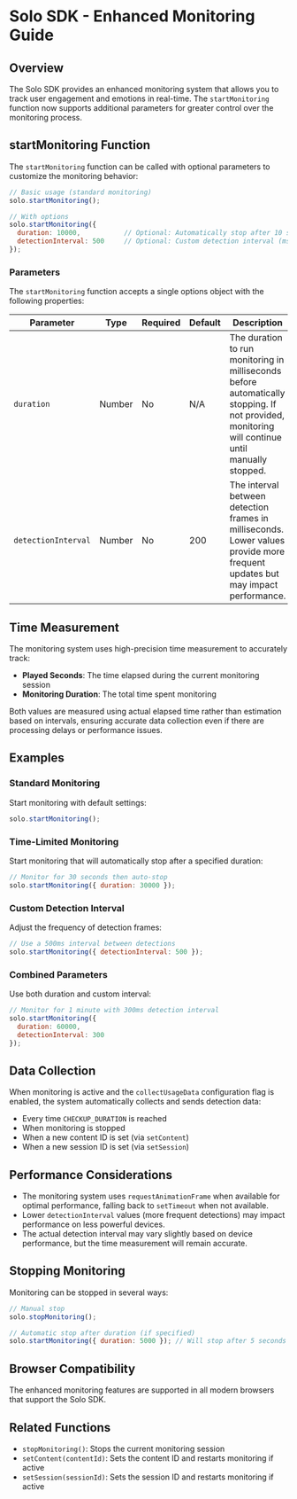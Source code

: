 # Solo SDK - Enhanced Monitoring Guide

## Overview

The Solo SDK provides an enhanced monitoring system that allows you to track user engagement and emotions in real-time. The `startMonitoring` function now supports additional parameters for greater control over the monitoring process.

## startMonitoring Function

The `startMonitoring` function can be called with optional parameters to customize the monitoring behavior:

```javascript
// Basic usage (standard monitoring)
solo.startMonitoring();

// With options
solo.startMonitoring({
  duration: 10000,           // Optional: Automatically stop after 10 seconds
  detectionInterval: 500     // Optional: Custom detection interval (ms)
});
```

### Parameters

The `startMonitoring` function accepts a single options object with the following properties:

| Parameter | Type | Required | Default | Description |
|-----------|------|----------|---------|-------------|
| `duration` | Number | No | N/A | The duration to run monitoring in milliseconds before automatically stopping. If not provided, monitoring will continue until manually stopped. |
| `detectionInterval` | Number | No | 200 | The interval between detection frames in milliseconds. Lower values provide more frequent updates but may impact performance. |

## Time Measurement

The monitoring system uses high-precision time measurement to accurately track:

- **Played Seconds**: The time elapsed during the current monitoring session
- **Monitoring Duration**: The total time spent monitoring

Both values are measured using actual elapsed time rather than estimation based on intervals, ensuring accurate data collection even if there are processing delays or performance issues.

## Examples

### Standard Monitoring

Start monitoring with default settings:

```javascript
solo.startMonitoring();
```

### Time-Limited Monitoring

Start monitoring that will automatically stop after a specified duration:

```javascript
// Monitor for 30 seconds then auto-stop
solo.startMonitoring({ duration: 30000 });
```

### Custom Detection Interval

Adjust the frequency of detection frames:

```javascript
// Use a 500ms interval between detections
solo.startMonitoring({ detectionInterval: 500 });
```

### Combined Parameters

Use both duration and custom interval:

```javascript
// Monitor for 1 minute with 300ms detection interval
solo.startMonitoring({
  duration: 60000,
  detectionInterval: 300
});
```

## Data Collection

When monitoring is active and the `collectUsageData` configuration flag is enabled, the system automatically collects and sends detection data:

- Every time `CHECKUP_DURATION` is reached
- When monitoring is stopped
- When a new content ID is set (via `setContent`)
- When a new session ID is set (via `setSession`)

## Performance Considerations

- The monitoring system uses `requestAnimationFrame` when available for optimal performance, falling back to `setTimeout` when not available.
- Lower `detectionInterval` values (more frequent detections) may impact performance on less powerful devices.
- The actual detection interval may vary slightly based on device performance, but the time measurement will remain accurate.

## Stopping Monitoring

Monitoring can be stopped in several ways:

```javascript
// Manual stop
solo.stopMonitoring();

// Automatic stop after duration (if specified)
solo.startMonitoring({ duration: 5000 }); // Will stop after 5 seconds
```

## Browser Compatibility

The enhanced monitoring features are supported in all modern browsers that support the Solo SDK.

## Related Functions

- `stopMonitoring()`: Stops the current monitoring session
- `setContent(contentId)`: Sets the content ID and restarts monitoring if active
- `setSession(sessionId)`: Sets the session ID and restarts monitoring if active 